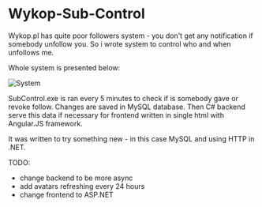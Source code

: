 # Wykop-Sub-Control

Wykop.pl has quite poor followers system - you don't get any notification if somebody unfollow you.
So i wrote system to control who and when unfollows me.

Whole system is presented below:

![System](http://i.imgur.com/UBo5k8K.png)

SubControl.exe is ran every 5 minutes to check if is somebody gave or revoke follow. Changes are saved in MySQL database. Then C# backend serve this data if necessary for frontend written in single html with Angular.JS framework.

It was written to try something new - in this case MySQL and using HTTP in .NET.

TODO:
* change backend to be more async
* add avatars refreshing every 24 hours
* change frontend to ASP.NET
